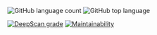 ![GitHub language count](https://img.shields.io/github/languages/count/d-line/spicyRSS)
![GitHub top language](https://img.shields.io/github/languages/top/d-line/spicyRSS)

[![DeepScan grade](https://deepscan.io/api/teams/1220/projects/15464/branches/309377/badge/grade.svg)](https://deepscan.io/dashboard#view=project&tid=1220&pid=15464&bid=309377)
[![Maintainability](https://api.codeclimate.com/v1/badges/94ad41a5961afda83ab6/maintainability)](https://codeclimate.com/github/d-line/spicyRSS/maintainability)

